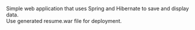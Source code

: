 Simple web application that uses Spring and Hibernate to save and display data.  
Use generated resume.war file for deployment.
